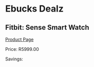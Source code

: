 
# Ebucks Dealz
## Fitbit: Sense Smart Watch
[Product Page](https://www.ebucks.com/web/shop/productSelected.do?prodId=1047351943&catId=1233325270)

Price: R5999.00

Savings: 


	